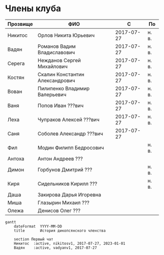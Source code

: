 # Члены клуба

| Прозвище | ФИО                             | С          | По    |
| -------- | ------------------------------- | ---------- | ----- |
| Никитос  | Орлов Никита Юрьевич            | 2017-07-27 | н. в. |
| Вадян    | Романов Вадим Владиславович     | 2017-07-27 | н. в. |
| Серега   | Нежданов Сергей Михайлович      | 2017-07-27 | н. в. |
| Костян   | Скалин Константин Александрович | 2017-07-27 | н. в. |
| Вован    | Пилипенко Владимир Валерьевич   | 2017-07-27 | н. в. |
| Ваня     | Попов Иван ???вич               | 2017-07-27 | н. в. |
| Леха     | Чупраков Алексей ???вич         | 2017-07-27 | н. в. |
| Саня     | Соболев Александр ???вич        | 2017-07-27 |       |
| Фил      | Модин Филипп Бедросович         |            | н. в. |
| Антоха   | Антон Андреев ???               |            |       |
| Димон    | Горбунов Дмитрий ???            |            | н. в. |
| Киря     | Сидельников Кирилл ???          |            | н. в. |
| Даша     | Закирова Дарья Игоревна         |            |       |
| Миша     | Глазырин Михаил ???             |            |       |
| Олежа    | Денисов Олег ???                |            |       |

```mermaid
gantt
    dateFormat  YYYY-MM-DD
    title       История дикопсянского членства

    section Первый чат
    Никитос  :active, nikitosv1, 2017-07-27, 2023-01-01
    Вадян    :active, vadyanv1, 2017-07-27
```
